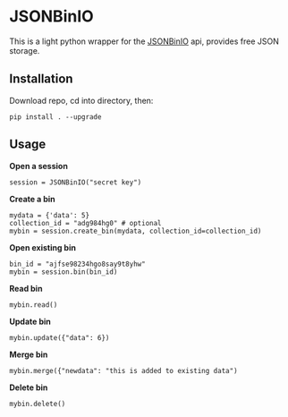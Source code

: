 # JSONBinIO

This is a light python wrapper for the [JSONBinIO](https://jsonbin.io/) api, provides free JSON storage.

## Installation

Download repo, cd into directory, then:

```
pip install . --upgrade
```

## Usage

**Open a session**

```
session = JSONBinIO("secret key")
```

**Create a bin**

```
mydata = {'data': 5}
collection_id = "adg984hg0" # optional
mybin = session.create_bin(mydata, collection_id=collection_id)
```

**Open existing bin**

```
bin_id = "ajfse98234hgo8say9t8yhw"
mybin = session.bin(bin_id)
```

**Read bin**

```
mybin.read()
```

**Update bin**

```
mybin.update({"data": 6})
```

**Merge bin**

```
mybin.merge({"newdata": "this is added to existing data")
```

**Delete bin**

```
mybin.delete()
```